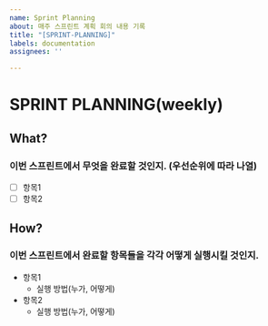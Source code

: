 ```yaml
---
name: Sprint Planning
about: 매주 스프린트 계획 회의 내용 기록
title: "[SPRINT-PLANNING]"
labels: documentation
assignees: ''

---
```


# SPRINT PLANNING(weekly)

## What?
### 이번 스프린트에서 무엇을 완료할 것인지. (우선순위에 따라 나열)
- [ ] 항목1
- [ ] 항목2

## How?
### 이번 스프린트에서 완료할 항목들을 각각 어떻게 실행시킬 것인지.
- 항목1
  - 실행 방법(누가, 어떻게)
- 항목2
  - 실행 방법(누가, 어떻게)
